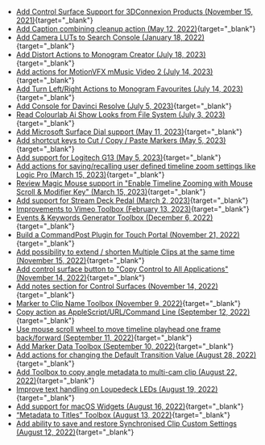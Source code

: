 - [Add Control Surface Support for 3DConnexion Products (November 15, 2021)](https://github.com/CommandPost/CommandPost/issues/2809){target="_blank"}
- [Add Caption combining cleanup action (May 12, 2022)](https://github.com/CommandPost/CommandPost/issues/2978){target="_blank"}
- [Add Camera LUTs to Search Console (January 18, 2022)](https://github.com/CommandPost/CommandPost/issues/2829){target="_blank"}
- [Add Distort Actions to Monogram Creator (July 18, 2023)](https://github.com/CommandPost/CommandPost/issues/3246){target="_blank"}
- [Add actions for MotionVFX mMusic Video 2 (July 14, 2023)](https://github.com/CommandPost/CommandPost/issues/3242){target="_blank"}
- [Add Turn Left/Right Actions to Monogram Favourites (July 14, 2023)](https://github.com/CommandPost/CommandPost/issues/3241){target="_blank"}
- [Add Console for Davinci Resolve (July 5, 2023)](https://github.com/CommandPost/CommandPost/issues/3237){target="_blank"}
- [Read Colourlab Ai Show Looks from File System (July 3, 2023)](https://github.com/CommandPost/CommandPost/issues/3236){target="_blank"}
- [Add Microsoft Surface Dial support (May 11, 2023)](https://github.com/CommandPost/CommandPost/issues/3214){target="_blank"}
- [Add shortcut keys to Cut / Copy / Paste Markers (May 5, 2023)](https://github.com/CommandPost/CommandPost/issues/3211){target="_blank"}
- [Add support for Logitech G13 (May 5, 2023)](https://github.com/CommandPost/CommandPost/issues/3210){target="_blank"}
- [Add actions for saving/recalling user defined timeline zoom settings like Logic Pro (March 15, 2023)](https://github.com/CommandPost/CommandPost/issues/3194){target="_blank"}
- [Review Magic Mouse support in "Enable Timeline Zooming with Mouse Scroll & Modifier Key" (March 15, 2023)](https://github.com/CommandPost/CommandPost/issues/3193){target="_blank"}
- [Add support for Stream Deck Pedal (March 2, 2023)](https://github.com/CommandPost/CommandPost/issues/3190){target="_blank"}
- [Improvements to Vimeo Toolbox (February 13, 2023)](https://github.com/CommandPost/CommandPost/issues/3177){target="_blank"}
- [Events & Keywords Generator Toolbox (December 6, 2022)](https://github.com/CommandPost/CommandPost/issues/3163){target="_blank"}
- [Build a CommandPost Plugin for Touch Portal (November 21, 2022)](https://github.com/CommandPost/CommandPost/issues/3150){target="_blank"}
- [Add possibility to extend / shorten Multiple Clips at the same time (November 15, 2022)](https://github.com/CommandPost/CommandPost/issues/3145){target="_blank"}
- [Add control surface button to "Copy Control to All Applications" (November 14, 2022)](https://github.com/CommandPost/CommandPost/issues/3143){target="_blank"}
- [Add notes section for Control Surfaces (November 14, 2022)](https://github.com/CommandPost/CommandPost/issues/3142){target="_blank"}
- [Marker to Clip Name Toolbox (November 9, 2022)](https://github.com/CommandPost/CommandPost/issues/3139){target="_blank"}
- [Copy action as AppleScript/URL/Command Line (September 12, 2022)](https://github.com/CommandPost/CommandPost/issues/3110){target="_blank"}
- [Use mouse scroll wheel to move timeline playhead one frame back/forward (September 11, 2022)](https://github.com/CommandPost/CommandPost/issues/3108){target="_blank"}
- [Add Marker Data Toolbox (September 10, 2022)](https://github.com/CommandPost/CommandPost/issues/3107){target="_blank"}
- [Add actions for changing the Default Transition Value (August 28, 2022)](https://github.com/CommandPost/CommandPost/issues/3097){target="_blank"}
- [Add Toolbox to copy angle metadata to multi-cam clip (August 22, 2022)](https://github.com/CommandPost/CommandPost/issues/3092){target="_blank"}
- [Improve text handling on Loupedeck LEDs (August 19, 2022)](https://github.com/CommandPost/CommandPost/issues/3086){target="_blank"}
- [Add support for macOS Widgets (August 16, 2022)](https://github.com/CommandPost/CommandPost/issues/3082){target="_blank"}
- [“Metadata to Titles” Toolbox (August 13, 2022)](https://github.com/CommandPost/CommandPost/issues/3077){target="_blank"}
- [Add ability to save and restore Synchronised Clip Custom Settings (August 12, 2022)](https://github.com/CommandPost/CommandPost/issues/3076){target="_blank"}

